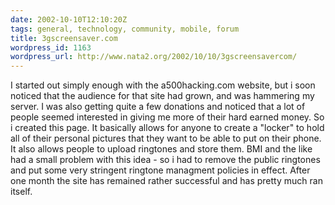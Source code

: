 ```yaml
---
date: 2002-10-10T12:10:20Z
tags: general, technology, community, mobile, forum
title: 3gscreensaver.com
wordpress_id: 1163
wordpress_url: http://www.nata2.org/2002/10/10/3gscreensavercom/
---
```


I started out simply enough with the a500hacking.com website, but i soon noticed that the audience for that site had grown, and was hammering my server. I was also getting quite a few donations and noticed that a lot of people seemed interested in giving me more of their hard earned money. So i created this page. It basically allows for anyone to create a "locker" to hold all of their personal pictures that they want to be able to put on their phone. It also allows people to upload ringtones and store them. BMI and the like had a small problem with this idea - so i had to remove the public ringtones and put some very stringent ringtone managment policies in effect. After one month the site has remained rather successful and has pretty much ran itself.
